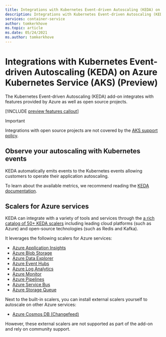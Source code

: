 ```yaml
---
title: Integrations with Kubernetes Event-driven Autoscaling (KEDA) on Azure Kubernetes Service (AKS) (Preview)
description: Integrations with Kubernetes Event-driven Autoscaling (KEDA) on Azure Kubernetes Service (AKS) (Preview).
services: container-service
author: tomkerkhove
ms.topic: article
ms.date: 05/24/2021
ms.author: tomkerkhove
---
```


# Integrations with Kubernetes Event-driven Autoscaling (KEDA) on Azure Kubernetes Service (AKS) (Preview)

The Kubernetes Event-driven Autoscaling (KEDA) add-on integrates with features provided by Azure as well as open source projects.

[!INCLUDE [preview features callout](./includes/preview/preview-callout.md)]

> [!IMPORTANT]
> Integrations with open source projects are not covered by the [AKS support policy][aks-support-policy].

## Observe your autoscaling with Kubernetes events

KEDA automatically emits events to the Kubernetes events allowing customers to operate their application autoscaling.

To learn about the available metrics, we recommend reading the [KEDA documentation][keda-event-docs].

## Scalers for Azure services

KEDA can integrate with a variety of tools and services through the [a rich catalog of 50+ KEDA scalers][keda-scalers] including leading cloud platforms (such as Azure) and open-source technologies (such as Redis and Kafka).

It leverages the following scalers for Azure services:

- [Azure Application Insights](https://keda.sh/docs/latest/scalers/azure-app-insights/)
- [Azure Blob Storage](https://keda.sh/docs/latest/scalers/azure-storage-blob/)
- [Azure Data Explorer](https://keda.sh/docs/latest/scalers/azure-data-explorer/)
- [Azure Event Hubs](https://keda.sh/docs/latest/scalers/azure-event-hub/)
- [Azure Log Analytics](https://keda.sh/docs/latest/scalers/azure-log-analytics/)
- [Azure Monitor](https://keda.sh/docs/latest/scalers/azure-monitor/)
- [Azure Pipelines](https://keda.sh/docs/latest/scalers/azure-pipelines/)
- [Azure Service Bus](https://keda.sh/docs/latest/scalers/azure-service-bus/)
- [Azure Storage Queue](https://keda.sh/docs/latest/scalers/azure-storage-queue/)

Next to the built-in scalers, you can install external scalers yourself to autoscale on other Azure services:

- [Azure Cosmos DB (Changefeed)](https://github.com/kedacore/external-scaler-azure-cosmos-db)

However, these external scalers are not supported as part of the add-on and rely on community support.

<!-- LINKS - internal -->
[aks-support-policy]: support-policies.md
[azure-monitor]: ../azure-monitor/overview.md
[azure-monitor-container-insights]: ../azure-monitor/containers/container-insights-onboard.md

<!-- LINKS - external -->
[keda-scalers]: https://keda.sh/docs/scalers/
[keda-metrics]: https://keda.sh/docs/latest/operate/prometheus/
[keda-event-docs]: https://keda.sh/docs/latest/operate/kubernetes-events/

